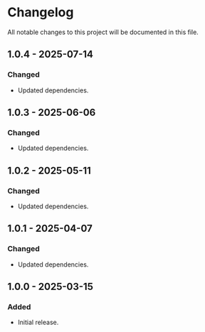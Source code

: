 # Changelog

All notable changes to this project will be documented in this file.

## 1.0.4 - 2025-07-14

### Changed

- Updated dependencies.

## 1.0.3 - 2025-06-06

### Changed

- Updated dependencies.

## 1.0.2 - 2025-05-11

### Changed

- Updated dependencies.

## 1.0.1 - 2025-04-07

### Changed

- Updated dependencies.

## 1.0.0 - 2025-03-15

### Added

- Initial release.
